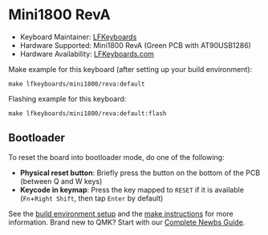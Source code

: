 # Mini1800 RevA

* Keyboard Maintainer: [LFKeyboards](https://github.com/lfkeyboards)
* Hardware Supported: Mini1800 RevA (Green PCB with AT90USB1286)
* Hardware Availability: [LFKeyboards.com](https://www.lfkeyboards.com/)

Make example for this keyboard (after setting up your build environment):

    make lfkeyboards/mini1800/reva:default

Flashing example for this keyboard:

    make lfkeyboards/mini1800/reva:default:flash

## Bootloader

To reset the board into bootloader mode, do one of the following:

* **Physical reset button**: Briefly press the button on the bottom of the PCB (between Q and W keys)
* **Keycode in keymap**: Press the key mapped to `RESET` if it is available (`Fn`+`Right Shift`, then tap `Enter` by default)

See the [build environment setup](https://docs.qmk.fm/#/getting_started_build_tools) and the [make instructions](https://docs.qmk.fm/#/getting_started_make_guide) for more information. Brand new to QMK? Start with our [Complete Newbs Guide](https://docs.qmk.fm/#/newbs).
